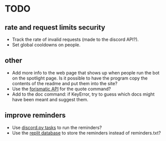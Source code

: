 # TODO

## rate and request limits security
* Track the rate of invalid requests (made to the discord API?).
* Set global cooldowns on people.

## other
* Add more info to the web page that shows up when people run the bot on the spotlight page. Is it possible to have the program copy the contents of the readme and put them into the site?
* Use the [forismatic API](https://forismatic.com/en/api/) for the quote command?
* Add to the doc command: if KeyError, try to guess which docs might have been meant and suggest them.

## improve reminders
* Use [discord.py tasks](https://discordpy.readthedocs.io/en/latest/ext/tasks/index.html?highlight=task) to run the reminders?
* Use the [replit database](https://docs.replit.com/misc/database) to store the reminders instead of reminders.txt?
